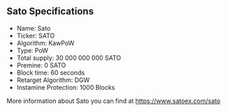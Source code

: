 Sato Specifications
------------

* Name: Sato
* Ticker: SATO
* Algorithm: KawPoW
* Type: PoW
* Total supply: 30 000 000 000 SATO
* Premine: 0 SATO
* Block time: 60 seconds
* Retarget Algorithm: DGW
* Instamine Protection: 1000 Blocks

More information about Sato you can find at https://www.satoex.com/sato
